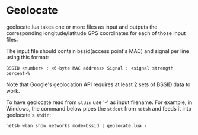 Geolocate
=========

geolocate.lua takes one or more files as input and
outputs the corresponding longitude/latitude GPS coordinates
for each of those input files.

The input file should contain bssid(access point's MAC) and 
signal per line using this format:
```
BSSID <number> : <6-byte MAC address> Signal : <signal strength percent>%
```
Note that Google's geolocation API requires at least 2 sets of
BSSID data to work.

To have geolocate read from `stdin` use '-' as input filename.
For example, in Windows, the command below pipes the `stdout` from `netsh`
and feeds it into geolocate's `stdin`:

    netsh wlan show networks mode=bssid | geolocate.lua -
